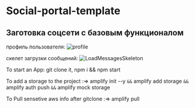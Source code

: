 # Social-portal-template
## Заготовка соцсети с базовым функционалом
профиль пользователя:
![profile](https://user-images.githubusercontent.com/2305790/123247103-30724700-d4ef-11eb-9d9c-baddadfb5486.png)

скелет загрузки сообщений:
![LoadMessagesSkeleton](https://user-images.githubusercontent.com/2305790/124147096-101a2d80-da97-11eb-83e4-4657c499cbff.png)

To start an App: git clone it, npm i && npm start

To add a storage to the project :=>  amplify init --y `&&` amplify add storage `&&` amplify auth push `&&` amplify mock storage

To Pull sensetive aws info after gitclone :=>  amplify pull






